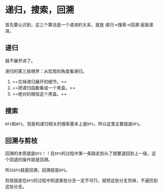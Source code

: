 # 递归，搜索，回溯

首先要认识到，这三个算法是一个递进的关系，就是 递归->搜索->回溯 层层递进。

## 递归

就不展开讲了。

递归的第三层境界：从宏观的角度看递归。

1. ==忘掉递归展开的细节。==
2. ==把递归函数看成一个黑盒。==
3. ==绝对的相信这个黑盒。==

## 搜索

`DFS`和`BFS`，但是和递归相关的搜索基本上是`DFS`，所以这里主要就是`DFS`。

## 回溯与剪枝

回溯的本质就是`DFS`！！在`DFS`的过程中某一条路走到头了就要退回到上一级，这个回退的操作就是回溯。

所以`DFS`就是回溯，回溯就是`DFS`。

剪枝就是在`DFS`的过程中知道某些分支一定不可行，就把这些分支剪掉，不遍历到这些分支。